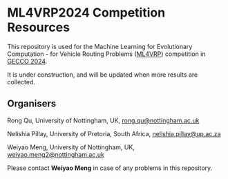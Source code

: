 # ML4VRP2024 Competition Resources

This repository is used for the Machine Learning for Evolutionary Computation - for Vehicle Routing Problems ([ML4VRP](https://sites.google.com/view/ml4vrp)) competition in [GECCO 2024]([https://gecco-2023.sigevo.org/Call-for-Competition-Entries](https://gecco-2024.sigevo.org/HomePage)). 

It is under construction, and will be updated when more results are collected.


## Organisers
Rong Qu,         University of Nottingham, UK, rong.qu@nottingham.ac.uk

Nelishia Pillay, University of Pretoria, South Africa, nelishia.pillay@up.ac.za

Weiyao Meng, University of Nottingham, UK, weiyao.meng2@nottingham.ac.uk

Please contact **Weiyao Meng** in case of any problems in this repository.
